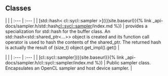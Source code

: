 ---
---
## Classes

   |   |
| :--- | :--- |
| [std::hash< cl::sycl::sampler >]({{site.baseurl}}{% link _api-docs/sampler.h/std::hash<cl::sycl::sampler>/index.md %}) | provides a specialization for std::hash for the buffer class. An std::hash<std::shared_ptr<...>> object is created and its function call operator is used to hash the contents of the shared_ptr. The returned hash is actually the result of (size_t) object.get_impl().get()  |


   |   |
| :--- | :--- |
| [cl::sycl::sampler]({{site.baseurl}}{% link _api-docs/sampler.h/cl::sycl::sampler/index.md %}) | Public sampler class. Encapsulates an OpenCL sampler and host device sampler.  |

